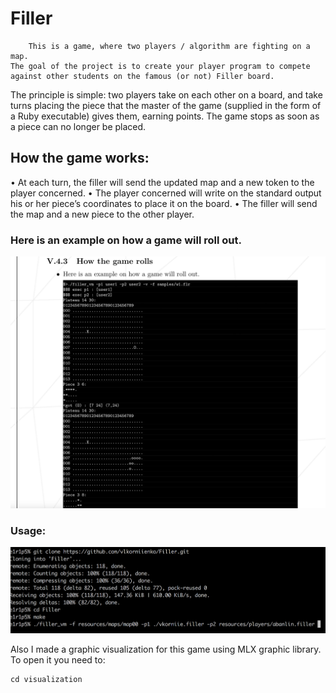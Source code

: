# Filler

    	This is a game, where two players / algorithm are fighting on a map.
	The goal of the project is to create your player program to compete against other students on the famous (or not) Filler board. 

The principle is simple: two players take on each other on a board, and take turns placing the piece that the master of the game (supplied in the form of a Ruby executable) gives them, earning points. The game stops as soon as a piece can no longer be placed.

   ## How the game works:
   • At each turn, the filler will send the updated map and a new token to the player concerned.
   • The player concerned will write on the standard output his or her piece’s coordinates to place it on the board.
   • The filler will send the map and a new piece to the other player.
   
  ### Here is an example on how a game will roll out.
  ![](https://github.com/vlkorniienko/Filler/blob/master/example.png)
 
  ### Usage:
![](https://github.com/vlkorniienko/Filler/blob/master/Usage.png)

Also I made a graphic visualization for this game using MLX graphic library. To open it you need to:
```
cd visualization
```
